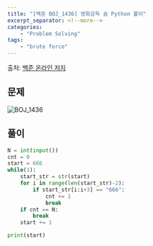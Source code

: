 ```yaml
---
title: "[백준 BOJ_1436] 영화감독 숌 Python 풀이"
excerpt_separator: <!--more-->
categories: 
    - "Problem Solving"
tags: 
    - "brute force"
---
```

출처: [백준 온라인 저지](https://www.acmicpc.net/problem/1436)

## 문제
![BOJ_1436](https://user-images.githubusercontent.com/59808674/114321083-ec101580-9b53-11eb-8086-18b371339856.PNG)

## 풀이
```python
N = int(input())
cnt = 0
start = 666
while(1):
    start_str = str(start)
    for i in range(len(start_str)-2):
        if start_str[i:i+3] == "666":
            cnt += 1
            break
    if cnt == N:
        break
    start += 1

print(start)
```